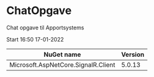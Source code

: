 # ChatOpgave
Chat opgave til Apportsystems

Start 16:50 17-01-2022

|NuGet name|Version|
|----------|-------|
|Microsoft.AspNetCore.SignalR.Client|5.0.13|